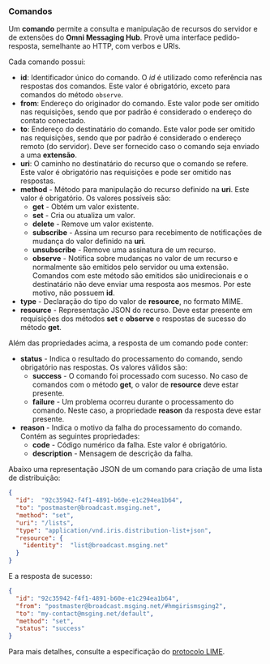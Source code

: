 ### Comandos

Um **comando** permite a consulta e manipulação de recursos do servidor e de extensões do **Omni Messaging Hub**. Provê uma interface pedido-resposta, semelhante ao HTTP, com verbos e URIs. 

Cada comando possui:
- **id**: Identificador único do comando. O *id* é utilizado como referência nas respostas dos comandos. Este valor é obrigatório, exceto para comandos do método `observe`.
- **from**: Endereço do originador do comando. Este valor pode ser omitido nas requisições, sendo que por padrão é considerado o endereço do contato conectado.
- **to**: Endereço do destinatário do comando. Este valor pode ser omitido nas requisições, sendo que por padrão é considerado o endereço remoto (do servidor). Deve ser fornecido caso o comando seja enviado a uma **extensão**.
- **uri**: O caminho no destinatário do recurso que o comando se refere. Este valor é obrigatório nas requisições e pode ser omitido nas respostas. 
- **method** - Método para manipulação do recurso definido na **uri**. Este valor é obrigatório. Os valores possíveis são:
  * **get** - Obtém um valor existente.
  * **set** - Cria ou atualiza um valor.
  * **delete** - Remove um valor existente.
  * **subscribe** - Assina um recurso para recebimento de notificações de mudança do valor definido na **uri**.
  * **unsubscribe** - Remove uma assinatura de um recurso.
  * **observe** - Notifica sobre mudanças no valor de um recurso e normalmente são emitidos pelo servidor ou uma extensão. Comandos com este método são emitidos são unidirecionais e o destinatário não deve enviar uma resposta aos mesmos. Por este motivo, não possuem **id**.
- **type** - Declaração do tipo do valor de **resource**, no formato MIME.
- **resource** - Representação JSON do recurso. Deve estar presente em requisições dos métodos **set** e **observe** e respostas de sucesso do método **get**.

Além das propriedades acima, a resposta de um comando pode conter:
- **status** - Indica o resultado do processamento do comando, sendo obrigatório nas respostas. Os valores válidos são:
  * **success** - O comando foi processado com sucesso. No caso de comandos com o método **get**, o valor de **resource** deve estar presente.
  * **failure** - Um problema ocorreu durante o processamento do comando. Neste caso, a propriedade **reason** da resposta deve estar presente.
- **reason** - Indica o motivo da falha do processamento do comando. Contém as seguintes propriedades:
  * **code** - Código numérico da falha. Este valor é obrigatório.
  * **description** - Mensagem de descrição da falha.
  
Abaixo uma representação JSON de um comando para criação de uma lista de distribuição:

```json
{
  "id":  "92c35942-f4f1-4891-b60e-e1c294ea1b64",
  "to": "postmaster@broadcast.msging.net",
  "method": "set",
  "uri": "/lists",
  "type": "application/vnd.iris.distribution-list+json",
  "resource": {
    "identity":  "list@broadcast.msging.net"
  }
} 
```
E a resposta de sucesso:
```json
{
  "id": "92c35942-f4f1-4891-b60e-e1c294ea1b64",
  "from": "postmaster@broadcast.msging.net/#hmgirismsging2",
  "to": "my-contact@msging.net/default",
  "method": "set",
  "status": "success"
} 
```
  
Para mais detalhes, consulte a especificação do [protocolo LIME](http://limeprotocol.org/resources.html#delegation).
